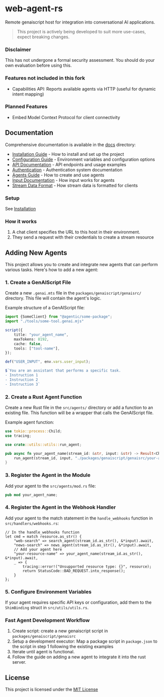 # web-agent-rs
Remote genaiscript host for integration into conversational AI applications.
> This project is actively being developed to suit more use-cases, expect breaking changes.

### Disclaimer
This has not undergone a formal security assessment. You should do your own evaluation before using this.


### Features not included in this fork
- Capabilities API: Reports available agents via HTTP (useful for dynamic intent mapping)

### Planned Features
- Embed Model Context Protocol for client connectivity

## Documentation

Comprehensive documentation is available in the [docs](./docs) directory:

- [Installation Guide](./docs/installation.md) - How to install and set up the project
- [Configuration Guide](./docs/configuration.md) - Environment variables and configuration options
- [API Documentation](./docs/api.md) - API endpoints and usage examples
- [Authentication](./docs/tokens.md) - Authentication system documentation
- [Agents Guide](./docs/agents.md) - How to create and use agents
- [Input Documentation](./docs/input.md) - How input works for agents
- [Stream Data Format](./docs/streams.md) - How stream data is formatted for clients


### Setup
See [Installation](./docs/installation.md)

### How it works
1. A chat client specifies the URL to this host in their environment.
2. They send a request with their credentials to create a stream resource 

## Adding New Agents

This project allows you to create and integrate new agents that can perform various tasks. Here's how to add a new agent:

### 1. Create a GenAIScript File

Create a new `.genai.mts` file in the `packages/genaiscript/genaisrc/` directory. This file will contain the agent's logic.

Example structure of a GenAIScript file:

```typescript
import {SomeClient} from "@agentic/some-package";
import "./tools/some-tool.genai.mjs"

script({
    title: "your_agent_name",
    maxTokens: 8192,
    cache: false,
    tools: ["tool-name"],
});

def("USER_INPUT", env.vars.user_input);

$`You are an assistant that performs a specific task.
- Instruction 1
- Instruction 2
- Instruction 3`
```

### 2. Create a Rust Agent Function

Create a new Rust file in the `src/agents/` directory or add a function to an existing file. This function will be a wrapper that calls the GenAIScript file.

Example agent function:

```rust
use tokio::process::Child;
use tracing;

use crate::utils::utils::run_agent;

pub async fn your_agent_name(stream_id: &str, input: &str) -> Result<Child, String> {
    run_agent(stream_id, input, "./packages/genaiscript/genaisrc/your-agent.genai.mts").await
}
```

### 3. Register the Agent in the Module

Add your agent to the `src/agents/mod.rs` file:

```rust
pub mod your_agent_name;
```

### 4. Register the Agent in the Webhook Handler

Add your agent to the match statement in the `handle_webhooks` function in `src/handlers/webhooks.rs`:

```
// In the handle_webhooks function
let cmd = match resource.as_str() {
    "web-search" => search_agent(stream_id.as_str(), &*input).await,
    "news-search" => news_agent(stream_id.as_str(), &*input).await,
    // Add your agent here
    "your-resource-name" => your_agent_name(stream_id.as_str(), &*input).await,
    _ => {
        tracing::error!("Unsupported resource type: {}", resource);
        return StatusCode::BAD_REQUEST.into_response();
    }
};
```

### 5. Configure Environment Variables

If your agent requires specific API keys or configuration, add them to the `ShimBinding` struct in `src/utils/utils.rs`.


### Fast Agent Development Workflow
1. Create script: create a new genaiscript script in `packages/genaiscript/genaisrc`
2. Setup a development executor: Map a package script in `package.json` to the script in step 1 following the existing examples
3. Iterate until agent is functional.
4. Follow the guide on adding a new agent to integrate it into the rust server.

## License

This project is licensed under the [MIT License](LICENSE)
